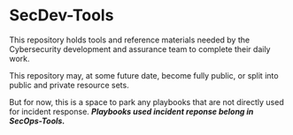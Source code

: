 ﻿# SecDev-Tools

This repository holds tools and reference materials needed by the Cybersecurity development and assurance team to complete their daily work. 

This repository may, at some future date, become fully public, or split into public and private resource sets.

But for now, this is a space to park any playbooks that are not directly used for incident response.
***Playbooks used incident reponse belong in SecOps-Tools.***
